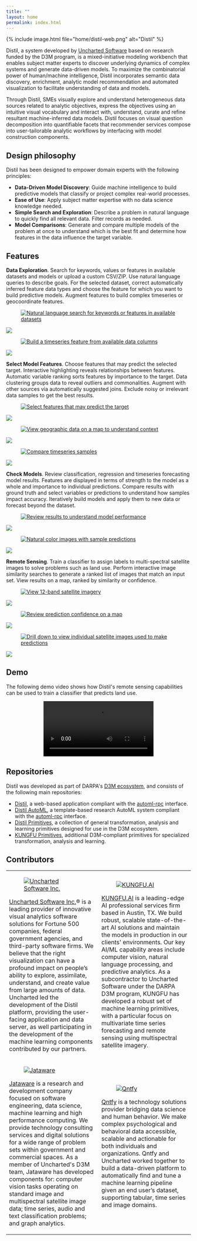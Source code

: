 ```yaml
---
title: ""
layout: home
permalink: index.html
---
```


{% include image.html file="home/distil-web.png" alt="Distil" %}

Distil, a system developed by [Uncharted Software](https://uncharted.software) based on research funded by the D3M program, is a mixed-initiative modeling workbench that enables subject matter experts to discover underlying dynamics of complex systems and generate data-driven models. To maximize the combinatorial power of human/machine intelligence, Distil incorporates semantic data discovery, enrichment, analytic model recommendation and automated visualization to facilitate understanding of data and models.

Through Distil, SMEs visually explore and understand heterogeneous data sources related to analytic objectives, express the objectives using an intuitive visual vocabulary and interact with, understand, curate and refine resultant machine-inferred data models. Distil focuses on visual question decomposition into quantifiable facets that recommender services compose into user-tailorable analytic workflows by interfacing with model construction components.

## Design philosophy ##

Distil has been designed to empower domain experts with the following principles: 

- **Data-Driven Model Discovery**: Guide machine intelligence to build predictive models that classify or project complex real-world processes.
- **Ease of Use**: Apply subject matter expertise with no data science knowledge needed.
- **Simple Search and Exploration**: Describe a problem in natural language to quickly find all relevant data. Filter records as needed.
- **Model Comparisons**: Generate and compare multiple models of the problem at once to understand which is the best fit and determine how features in the data influence the target variable.

## Features ##

**Data Exploration**. Search for keywords, values or features in available datasets and models or upload a custom CSV/ZIP. Use natural language queries to describe goals. For the selected dataset, correct automatically inferred feature data types and choose the feature for which you want to build predictive models. Augment features to build complex timeseries or geocoordinate features.

<div class="container home-features">
    <div class="row">
        <div class="col-sm-6">
            <figure>
                <a href="#data-exploration-1">
                    <img class="feature-image" src="images/home/data-exploration-1.png" alt="Natural language search for keywords or features in available datasets" />
                </a>
            </figure>
            <div class="lightbox-target" id="data-exploration-1">
                <img src="images/home/data-exploration-1.png"/>
                <a class="lightbox-close" href="#features"></a>
            </div>
        </div>
        <div class="col-sm-6">
            <figure>
                <a href="#data-exploration-2">
                    <img class="feature-image" src="images/home/data-exploration-2.png" alt="Build a timeseries feature from available data columns" />
                </a>
            </figure>
            <div class="lightbox-target" id="data-exploration-2">
                <img src="images/home/data-exploration-2.png"/>
                <a class="lightbox-close" href="#features"></a>
            </div>
        </div>
    </div>
</div>

**Select Model Features**. Choose features that may predict the selected target. Interactive highlighting reveals relationships between features. Automatic variable ranking sorts features by importance to the target. Data clustering groups data to reveal outliers and commonalities. Augment with other sources via automatically suggested joins. Exclude noisy or irrelevant data samples to get the best results.

<div class="container home-features">
    <div class="row">
        <div class="col-sm-4">
            <figure>
                <a href="#model-features-1">
                    <img class="feature-image" src="images/home/model-features-1.png" alt="Select features that may predict the target" />
                </a>
            </figure>
            <div class="lightbox-target" id="model-features-1">
                <img src="images/home/model-features-1.png"/>
                <a class="lightbox-close" href="#features"></a>
            </div>
        </div>
        <div class="col-sm-4">
            <figure>
                <a href="#model-features-2">
                    <img class="feature-image" src="images/home/model-features-2.png" alt="View geographic data on a map to understand context" />
                </a>
            </figure>
            <div class="lightbox-target" id="model-features-2">
                <img src="images/home/model-features-2.png"/>
                <a class="lightbox-close" href="#features"></a>
            </div>
        </div>
        <div class="col-sm-4">
            <figure>
                <a href="#model-features-3">
                    <img class="feature-image" src="images/home/model-features-3.png" alt="Compare timeseries samples" />
                </a>
            </figure>
            <div class="lightbox-target" id="model-features-3">
                <img src="images/home/model-features-3.png"/>
                <a class="lightbox-close" href="#features"></a>
            </div>
        </div>
    </div>
</div>

**Check Models**. Review classification, regression and timeseries forecasting model results. Features are displayed in terms of strength to the model as a whole and importance to individual predictions. Compare results with ground truth and select variables or predictions to understand how samples impact accuracy. Iteratively build models and apply them to new data or forecast beyond the dataset.

<div class="container home-features">
    <div class="row">
        <div class="col-sm-6">
            <figure>
                <a href="#check-models-1">
                    <img class="feature-image" src="images/home/check-models-1.png" alt="Review results to understand model performance" />
                </a>
            </figure>
            <div class="lightbox-target" id="check-models-1">
                <img src="images/home/check-models-1.png"/>
                <a class="lightbox-close" href="#features"></a>
            </div>
        </div>
        <div class="col-sm-6">
            <figure>
                <a href="#check-models-2">
                    <img class="feature-image" src="images/home/check-models-2.jpg" alt="Natural color images with sample predictions" />
                </a>
            </figure>
            <div class="lightbox-target" id="check-models-2">
                <img src="images/home/check-models-2.jpg"/>
                <a class="lightbox-close" href="#features"></a>
            </div>
        </div>
    </div>
</div>

**Remote Sensing**. Train a classifier to assign labels to multi-spectral satellite images to solve problems such as land use. Perform interactive image similarity searches to generate a ranked list of images that match an input set. View results on a map, ranked by similarity or confidence.

<div class="container home-features">
    <div class="row">
        <div class="col-sm-4">
            <figure>
                <a href="#remote-sensing-1">
                    <img class="feature-image" src="images/home/remote-sensing-1.jpg" alt="View 12-band satellite imagery" />
                </a>
            </figure>
            <div class="lightbox-target" id="remote-sensing-1">
                <img src="images/home/remote-sensing-1.jpg"/>
                <a class="lightbox-close" href="#features"></a>
            </div>
        </div>
        <div class="col-sm-4">
            <figure>
                <a href="#remote-sensing-2">
                    <img class="feature-image" src="images/home/remote-sensing-2.jpg" alt="Review prediction confidence on a map" />
                </a>
            </figure>
            <div class="lightbox-target" id="remote-sensing-2">
                <img src="images/home/remote-sensing-2.jpg"/>
                <a class="lightbox-close" href="#features"></a>
            </div>
        </div>
        <div class="col-sm-4">
            <figure>
                <a href="#remote-sensing-3">
                <img class="feature-image" src="images/home/remote-sensing-3.jpg" alt="Drill down to view individual satellite images used to make predictions" />
                </a>
            </figure>
            <div class="lightbox-target" id="remote-sensing-3">
                <img src="images/home/remote-sensing-3.jpg"/>
                <a class="lightbox-close" href="#features"></a>
            </div>
        </div>
    </div>
</div>

## Demo ##

The following demo video shows how Distil's remote sensing capabilities can be used to train a classifier that predicts land use.

<div style="text-align:center">
  <video controls style="margin: 0 auto; max-height: 400px">
    <source src="vid/distil-locust-remote-sensing-vo.mp4?{{site.time | date: '%s%N'}}" type="video/mp4">
      Download <a href="vid/distil-locust-remote-sensing-vo.mp4?{{site.time | date: '%s%N'}}" download>video</a>.
  </video>
</div>

## Repositories ##

Distil was developed as part of DARPA's <a href="https://datadrivendiscovery.org/">D3M ecosystem</a>, and consists of the following main repositories:

- [Distil](https://github.com/uncharted-distil/distil), a web-based application compliant with the [automl-rpc](https://gitlab.com/datadrivendiscovery/automl-rpc) interface.
- [Distil AutoML](https://github.com/uncharted-distil/distil-auto-ml), a template-based research AutoML system compliant with the [automl-rpc](https://gitlab.com/datadrivendiscovery/automl-rpc) interface.
- [Distil Primitives](https://github.com/uncharted-distil/distil-primitives), a collection of general transformation, analysis and learning primitives designed for use in the D3M ecosystem.
- [KUNGFU Primitives](https://github.com/kungfuai/d3m-primitives), additional D3M-compliant primitives for specialized transformation, analysis and learning.

## Contributors ##

<table class="contributors">
    <colgroup>
       <col span="1" style="width: 50%;">
       <col span="1" style="width: 50%;">
    </colgroup>
    <tr>
        <td>
            <figure>
                <a href="https://uncharted.softare/">
                    <img class="home-logo" src="images/home/uncharted.png" alt="Uncharted Software Inc." />
                </a>
            </figure>
            <p><a href="https://uncharted.software/">Uncharted Software Inc.</a>® is a leading provider of innovative visual analytics software solutions for Fortune 500 companies, federal government agencies, and third-party software firms. We believe that the right visualization can have a profound impact on people’s ability to explore, assimilate, understand, and create value from large amounts of data. Uncharted led the development of the Distil platform, providing the user-facing application and data server, as well participating in the development of the machine learning components contributed by our partners.</p>
        </td>
        <td>
            <figure>
                <a href="https://kungfu.ai/">
                    <img class="home-logo" src="images/home/kungfu.png" alt="KUNGFU.AI" />
                </a>
            </figure>
            <p><a href="https://kungfu.ai/">KUNGFU.AI</a> is a leading-edge AI professional services firm based in Austin, TX. We build robust, scalable state-of-the-art AI solutions and maintain the models in production in our clients' environments. Our key AI/ML capability areas include computer vision, natural language processing, and predictive analytics. As a subcontractor to Uncharted Software under the DARPA D3M program, KUNGFU has developed a robust set of machine learning primitives, with a particular focus on multivariate time series forecasting and remote sensing using multispectral satellite imagery.</p>
        </td>
    </tr>
    <tr>
        <td>
            <figure>
                <a href="https://www.jataware.com">
                    <img class="home-logo" src="images/home/jataware.png" alt="Jataware" />
                </a>
            </figure>
            <p><a href="https://www.jataware.com">Jataware</a> is a research and development company focused on software engineering, data science, machine learning and high performance computing. We provide technology consulting services and digital solutions for a wide range of problem sets within government and commercial spaces. As a member of Uncharted's D3M team, Jataware has developed components for: computer vision tasks operating on standard image and multispectral satellite image data; time series, audio and text classification problems; and graph analytics.</p>
        </td>
        <td>
            <figure>
                <a href="https://qntfy.com/">
                    <img class="home-logo" src="images/home/qntfy.png" alt="Qntfy" />
                </a>
            </figure>
            <p><a href="https://qntfy.com/">Qntfy</a> is a technology solutions provider bridging data science and human behavior. We make complex psychological and behavioral data accessible, scalable and actionable for both individuals and organizations.  Qntfy and Uncharted worked together to build a data-driven platform to automatically find and tune a machine learning pipeline given an end  user’s dataset, supporting tabular, time series and image domains.</p>
        </td>
    </tr>
</table>